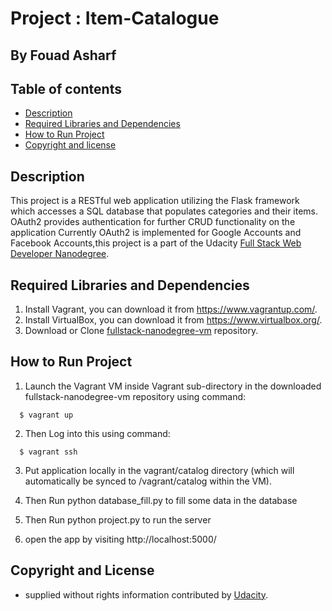 # Project : Item-Catalogue
## By  Fouad Asharf


## Table of contents
- [Description](#description)
- [Required Libraries and Dependencies](#required-libraries-and-dependencies)
- [How to Run Project](#how-to-run-project)
- [Copyright and license](#copyright-and-license)
 
## Description
This project is a RESTful web application utilizing the Flask framework which accesses a SQL database that populates categories and their items. OAuth2 provides authentication for further CRUD functionality on the application Currently OAuth2 is implemented for Google Accounts and Facebook Accounts,this project is a part of the Udacity [Full Stack Web Developer
Nanodegree](https://www.udacity.com/course/full-stack-web-developer-nanodegree--nd004).

## Required Libraries and Dependencies
 1. Install Vagrant, you can download it from https://www.vagrantup.com/.
 2. Install  VirtualBox, you can download it from https://www.virtualbox.org/.
 3. Download or Clone [fullstack-nanodegree-vm](https://github.com/udacity/fullstack-nanodegree-vm.git) repository.
 
## How to Run Project
1. Launch the Vagrant VM inside Vagrant sub-directory in the downloaded fullstack-nanodegree-vm repository using command:
  
  ```
    $ vagrant up
  ```
2. Then Log into this using command:
  
  ```
    $ vagrant ssh
  ```
3. Put application locally in the vagrant/catalog directory (which will automatically be synced to /vagrant/catalog within   the VM).

4. Then Run python database_fill.py to fill some data in the database

5. Then Run python project.py to run the server

6. open the app by visiting http://localhost:5000/

## Copyright and License

- supplied without rights information contributed by [Udacity](http://www.udacity.com).
